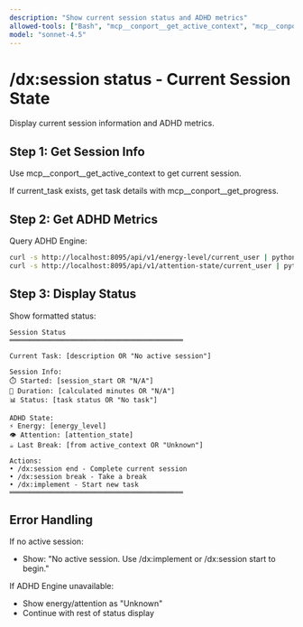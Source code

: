 ```yaml
---
description: "Show current session status and ADHD metrics"
allowed-tools: ["Bash", "mcp__conport__get_active_context", "mcp__conport__get_progress"]
model: "sonnet-4.5"
---
```


# /dx:session status - Current Session State

Display current session information and ADHD metrics.

## Step 1: Get Session Info

Use mcp__conport__get_active_context to get current session.

If current_task exists, get task details with mcp__conport__get_progress.

## Step 2: Get ADHD Metrics

Query ADHD Engine:
```bash
curl -s http://localhost:8095/api/v1/energy-level/current_user | python -m json.tool
curl -s http://localhost:8095/api/v1/attention-state/current_user | python -m json.tool
```

## Step 3: Display Status

Show formatted status:
```
Session Status
═══════════════════════════════════════════

Current Task: [description OR "No active session"]

Session Info:
⏱️ Started: [session_start OR "N/A"]
🎯 Duration: [calculated minutes OR "N/A"]
📊 Status: [task status OR "No task"]

ADHD State:
⚡ Energy: [energy_level]
👁️ Attention: [attention_state]
☕ Last Break: [from active_context OR "Unknown"]

Actions:
• /dx:session end - Complete current session
• /dx:session break - Take a break
• /dx:implement - Start new task
═══════════════════════════════════════════
```

## Error Handling

If no active session:
- Show: "No active session. Use /dx:implement or /dx:session start to begin."

If ADHD Engine unavailable:
- Show energy/attention as "Unknown"
- Continue with rest of status display
